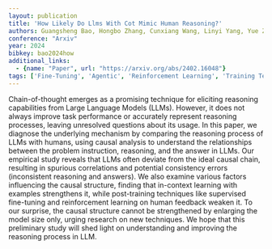 ```yaml
---
layout: publication
title: 'How Likely Do Llms With Cot Mimic Human Reasoning?'
authors: Guangsheng Bao, Hongbo Zhang, Cunxiang Wang, Linyi Yang, Yue Zhang
conference: "Arxiv"
year: 2024
bibkey: bao2024how
additional_links:
  - {name: "Paper", url: "https://arxiv.org/abs/2402.16048"}
tags: ['Fine-Tuning', 'Agentic', 'Reinforcement Learning', 'Training Techniques', 'Pretraining Methods', 'Prompting', 'In-Context Learning']
---
```

Chain-of-thought emerges as a promising technique for eliciting reasoning
capabilities from Large Language Models (LLMs). However, it does not always
improve task performance or accurately represent reasoning processes, leaving
unresolved questions about its usage. In this paper, we diagnose the underlying
mechanism by comparing the reasoning process of LLMs with humans, using causal
analysis to understand the relationships between the problem instruction,
reasoning, and the answer in LLMs. Our empirical study reveals that LLMs often
deviate from the ideal causal chain, resulting in spurious correlations and
potential consistency errors (inconsistent reasoning and answers). We also
examine various factors influencing the causal structure, finding that
in-context learning with examples strengthens it, while post-training
techniques like supervised fine-tuning and reinforcement learning on human
feedback weaken it. To our surprise, the causal structure cannot be
strengthened by enlarging the model size only, urging research on new
techniques. We hope that this preliminary study will shed light on
understanding and improving the reasoning process in LLM.
